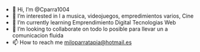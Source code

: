 - 👋 Hi, I’m @Cparra1004
- 👀 I’m interested in  l a musica, videojuegos, empredimientos varios, Cine
- 🌱 I’m currently learning  Emprendimiento Digital Tecnologias Web
- 💞️ I’m looking to collaborate on  todo lo posible para llevar un a comunicacion fluida
- 📫 How to reach me miloparratapia@hotmail.es

<!---
Cparra1004/Cparra1004 is a ✨ special ✨ repository because its `README.md` (this file) appears on your GitHub profile.
You can click the Preview link to take a look at your changes.
--->
